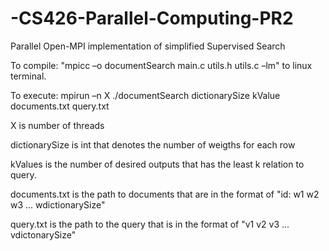 # -CS426-Parallel-Computing-PR2
Parallel Open-MPI implementation of simplified Supervised Search

To compile: "mpicc –o documentSearch main.c utils.h utils.c –lm" to linux terminal.

To execute: mpirun –n X ./documentSearch dictionarySize kValue documents.txt query.txt

X is number of threads

dictionarySize is int that denotes the number of weigths for each row

kValues is the number of desired outputs that has the least k relation to query.

documents.txt is the path to documents that are in the format of "id: w1 w2 w3 ... wdictionarySize"

query.txt is the path to the query that is in the format of "v1 v2 v3 ... vdictonarySize"

